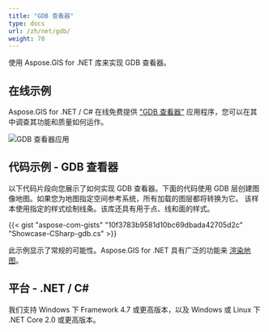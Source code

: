 ```yaml
---
title: "GDB 查看器"
type: docs
url: /zh/net/gdb/
weight: 70
---
```


使用 Aspose.GIS for .NET 库来实现 GDB 查看器。

## **在线示例**

Aspose.GIS for .NET / C# 在线免费提供 ["GDB 查看器"](https://products.aspose.app/gis/viewer/gdb) 应用程序，您可以在其中调查其功能和质量如何运作。

![GDB 查看器应用](viewer.png)

## **代码示例 - GDB 查看器**

以下代码片段向您展示了如何实现 GDB 查看器。下面的代码使用 GDB 层创建图像地图。如果您为地图指定空间参考系统，所有加载的图层都将转换为它。
该样本使用指定的样式绘制线条。该库还具有用于点、线和面的样式。

{{< gist "aspose-com-gists" "10f3783b9581d10bc69dbada42705d2c" "Showcase-CSharp-gdb.cs" >}}

此示例显示了常规的可能性。Aspose.GIS for .NET 具有广泛的功能来 [渲染地图](https://docs.aspose.com/gis/net/map-rendering/)。

## **平台 - .NET / C#**

我们支持 Windows 下 Framework 4.7 或更高版本，以及 Windows 或 Linux 下 .NET Core 2.0 或更高版本。
